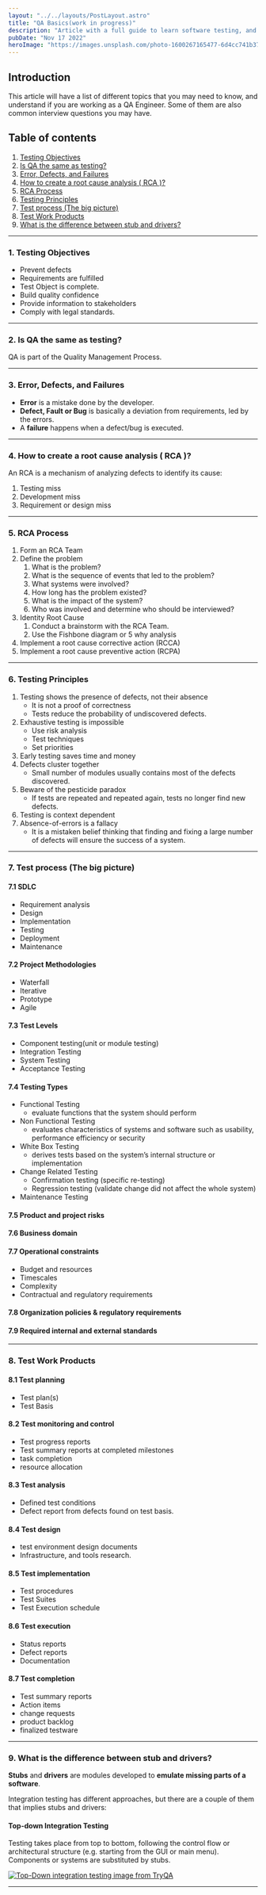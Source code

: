 ```yaml
---
layout: "../../layouts/PostLayout.astro"
title: "QA Basics(work in progress)"
description: "Article with a full guide to learn software testing, and crack any interview"
pubDate: "Nov 17 2022"
heroImage: "https://images.unsplash.com/photo-1600267165477-6d4cc741b379?ixlib=rb-4.0.3&ixid=MnwxMjA3fDB8MHxwaG90by1wYWdlfHx8fGVufDB8fHx8&auto=format&fit=crop&w=1470&q=80"
---
```


## Introduction

This article will have a list of different topics that you may need to know, and understand if you are working as a QA Engineer. Some of them are also common interview questions you may have.

## Table of contents

1. [Testing Objectives](#1)
2. [Is QA the same as testing?](#2)
3. [Error, Defects, and Failures](#3)
4. [How to create a root cause analysis ( RCA )?](#4)
5. [RCA Process](#5)
6. [Testing Principles](#6)
7. [Test process (The big picture)](#7)
8. [Test Work Products](#8)
9. [What is the difference between stub and drivers?](#9)

---

### 1. Testing Objectives <a name="1"></a>

- Prevent defects
- Requirements are fulfilled
- Test Object is complete.
- Build quality confidence
- Provide information to stakeholders
- Comply with legal standards.

---

### 2. Is QA the same as testing? <a name="2"></a>

QA is part of the Quality Management Process.

---

### 3. Error, Defects, and Failures <a name="3"></a>

- **Error** is a mistake done by the developer.
- **Defect, Fault or Bug** is basically a deviation from requirements, led by the errors.
- A **failure** happens when a defect/bug is executed.

---

### 4. How to create a root cause analysis ( RCA )? <a name="4"></a>

An RCA is a mechanism of analyzing defects to identify its cause:

1. Testing miss
2. Development miss
3. Requirement or design miss

---

### 5. RCA Process <a name="5"></a>

1. Form an RCA Team
2. Define the problem
   1. What is the problem?
   2. What is the sequence of events that led to the problem?
   3. What systems were involved?
   4. How long has the problem existed?
   5. What is the impact of the system?
   6. Who was involved and determine who should be interviewed?
3. Identity Root Cause
   1. Conduct a brainstorm with the RCA Team.
   2. Use the Fishbone diagram or 5 why analysis
4. Implement a root cause corrective action (RCCA)
5. Implement a root cause preventive action (RCPA)

---

### 6. Testing Principles <a name="6"></a>

1. Testing shows the presence of defects, not their absence
   - It is not a proof of correctness
   - Tests reduce the probability of undiscovered defects.
2. Exhaustive testing is impossible
   - Use risk analysis
   - Test techniques
   - Set priorities
3. Early testing saves time and money
4. Defects cluster together
   - Small number of modules usually contains most of the defects discovered.
5. Beware of the pesticide paradox
   - If tests are repeated and repeated again, tests no longer find new defects.
6. Testing is context dependent
7. Absence-of-errors is a fallacy
   - It is a mistaken belief thinking that finding and fixing a large number of defects will ensure the success of a system.

---

### 7. Test process (The big picture) <a name="7"></a>

#### 7.1 SDLC

- Requirement analysis
- Design
- Implementation
- Testing
- Deployment
- Maintenance

#### 7.2 Project Methodologies

- Waterfall
- Iterative
- Prototype
- Agile

#### 7.3 Test Levels

- Component testing(unit or module testing)
- Integration Testing
- System Testing
- Acceptance Testing

#### 7.4 Testing Types

- Functional Testing
  - evaluate functions that the system should perform
- Non Functional Testing
  - evaluates characteristics of systems and software such as usability, performance efficiency or security
- White Box Testing
  - derives tests based on the system’s internal structure or implementation
- Change Related Testing
  - Confirmation testing (specific re-testing)
  - Regression testing (validate change did not affect the whole system)
- Maintenance Testing

#### 7.5 Product and project risks

#### 7.6 Business domain

#### 7.7 Operational constraints

- Budget and resources
- Timescales
- Complexity
- Contractual and regulatory requirements

#### 7.8 Organization policies & regulatory requirements

#### 7.9 Required internal and external standards

---

### 8. Test Work Products <a name="8"></a>

#### 8.1 Test planning

- Test plan(s)
- Test Basis

#### 8.2 Test monitoring and control

- Test progress reports
- Test summary reports at completed milestones
- task completion
- resource allocation

#### 8.3 Test analysis

- Defined test conditions
- Defect report from defects found on test basis.

#### 8.4 Test design

- test environment design documents
- Infrastructure, and tools research.

#### 8.5 Test implementation

- Test procedures
- Test Suites
- Test Execution schedule

#### 8.6 Test execution

- Status reports
- Defect reports
- Documentation

#### 8.7 Test completion

- Test summary reports
- Action items
- change requests
- product backlog
- finalized testware

---

### 9. What is the difference between stub and drivers? <a name="9"></a>

**Stubs** and **drivers** are modules developed to **emulate missing parts of a software**.

Integration testing has different approaches, but there are a couple of them that implies stubs and drivers:
#### Top-down Integration Testing
Testing takes place from top to bottom, following the control flow or architectural structure (e.g. starting from the GUI or main menu). Components or systems are substituted by stubs.

[![Top-Down integration testing image from TryQA](http://tryqa.com/wp-content/uploads/2012/01/What-is-top-down-integration-testing.jpg)](https://tryqa.com/what-is-integration-testing/)


---
